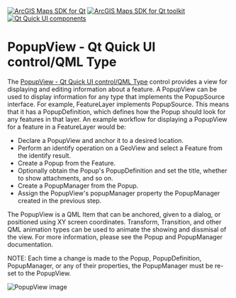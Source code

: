 [![ArcGIS Maps SDK for Qt](https://img.shields.io/badge/ArcGIS%20Maps%20SDK%20for%20Qt-0b5394)](https://developers.arcgis.com/qt/) [![ArcGIS Maps SDK for Qt toolkit](https://img.shields.io/badge/ArcGIS%20Maps%20SDK%20for%20Qt%20toolkit-ea4d13)](https://github.com/Esri/arcgis-maps-sdk-toolkit-qt) [![Qt Quick UI components](https://img.shields.io/badge/Qt%20Qt%20Quick%20UI%20components-ea4d13)](../../toolkitcpp/)

# PopupView - Qt Quick UI control/QML Type

The [PopupView - Qt Quick UI control/QML Type](https://developers.arcgis.com/qt/toolkit/api-reference/qml-popupview.html) control provides a view for displaying and editing information about a feature. A PopupView can be used to display information for any type that implements the PopupSource interface. For example, FeatureLayer implements PopupSource. This means that it has a PopupDefinition, which defines how the Popup should look for any features in that layer. An example workflow for displaying a PopupView for a feature in a FeatureLayer would be:

- Declare a PopupView and anchor it to a desired location.
- Perform an identify operation on a GeoView and select a Feature from the identify result.
- Create a Popup from the Feature.
- Optionally obtain the Popup's PopupDefinition and set the title, whether to show attachments, and so on.
- Create a PopupManager from the Popup.
- Assign the PopupView's popupManager property the PopupManager created in the previous step.

The PopupView is a QML Item that can be anchored, given to a dialog, or positioned using XY screen coordinates. Transform, Transition, and other QML animation types can be used to animate the showing and dissmisal of the view. For more information, please see the Popup and PopupManager documentation.

NOTE: Each time a change is made to the Popup, PopupDefinition, PopupManager, or any of their properties, the PopupManager must be re-set to the PopupView.

![PopupView image](https://developers.arcgis.com/qt/toolkit/api-reference/images/popupview.png)
